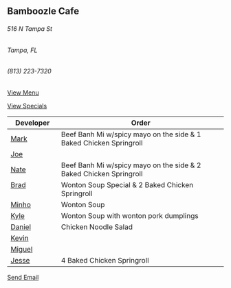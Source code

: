 ## Bamboozle Cafe
###### 516 N Tampa St
###### Tampa, FL
###### (813) 223-7320

[View Menu](http://bamboozlecafe.com/bamboozle-cafe-lunch-menu/)

[View Specials](http://bamboozlecafe.com/bamboozle-cafe-lunch-specials/)

Developer     | Order
--------------|---------------------
[Mark](http://github.com/mark-smithtb)              | Beef Banh Mi w/spicy mayo on the side &  1 Baked Chicken Springroll
[Joe](https://github.com/Montchat)                  | 
[Nate](https://github.com/thunemn)                  | Beef Banh Mi w/spicy mayo on the side &  2 Baked Chicken Springroll
[Brad](https://github.com/bself)                    | Wonton Soup Special & 2 Baked Chicken Springroll
[Minho](https://github.com/minhochoi)               | Wonton Soup
[Kyle](https://github.com/kjswartz)                 | Wonton Soup with wonton pork dumplings
[Daniel](https://github.come/dtartaglia)            | Chicken Noodle Salad
[Kevin]()                                           | 
[Miguel](https://github.com/MiguelBrito1086)        |         
[Jesse](https://github.com/jessecurry)              | 4 Baked Chicken Springroll


<a href="mailto:info@bamboozlecafe.com?cc=bamboozlecafe@gmail.com&subject=11:30am%20Haneke%20Design%20Developer Lunch&body=https%3A%2F%2Fgithub.com%2Fhanekedesign%2Fdeveloper-lunch%2Fblob%2Fmaster%2Fbamboozle.md">Send Email</a>
